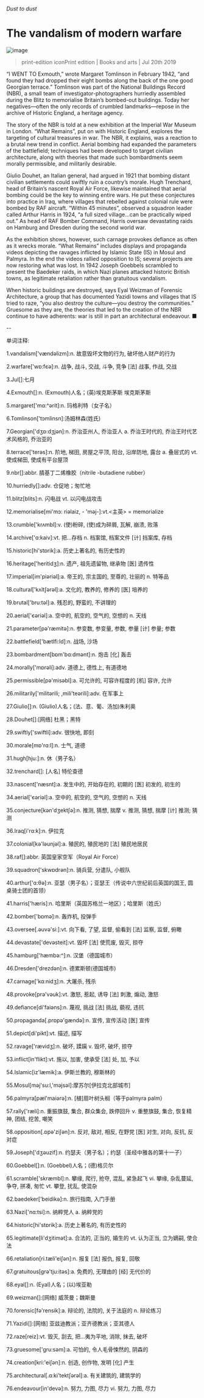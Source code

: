 ###### Dust to dust
# The vandalism of modern warfare 
![image](images/20190720_BKP005_0.jpg) 
> print-edition iconPrint edition | Books and arts | Jul 20th 2019 
“I WENT TO Exmouth,” wrote Margaret Tomlinson in February 1942, “and found they had dropped their eight bombs along the back of the one good Georgian terrace.” Tomlinson was part of the National Buildings Record (NBR), a small team of investigator-photographers hurriedly assembled during the Blitz to memorialise Britain’s bombed-out buildings. Today her negatives—often the only records of crumbled landmarks—repose in the archive of Historic England, a heritage agency. 
The story of the NBR is told at a new exhibition at the Imperial War Museum in London. “What Remains”, put on with Historic England, explores the targeting of cultural treasures in war. The NBR, it explains, was a reaction to a brutal new trend in conflict. Aerial bombing had expanded the parameters of the battlefield; techniques had been developed to target civilian architecture, along with theories that made such bombardments seem morally permissible, and militarily desirable. 
Giulio Douhet, an Italian general, had argued in 1921 that bombing distant civilian settlements could swiftly ruin a country’s morale. Hugh Trenchard, head of Britain’s nascent Royal Air Force, likewise maintained that aerial bombing could be the key to winning entire wars. He put these conjectures into practice in Iraq, where villages that rebelled against colonial rule were bombed by RAF aircraft. “Within 45 minutes”, observed a squadron leader called Arthur Harris in 1924, “a full sized village…can be practically wiped out.” As head of RAF Bomber Command, Harris oversaw devastating raids on Hamburg and Dresden during the second world war. 
As the exhibition shows, however, such carnage provokes defiance as often as it wrecks morale. “What Remains” includes displays and propaganda videos depicting the ravages inflicted by Islamic State (IS) in Mosul and Palmyra. In the end the videos rallied opposition to IS; several projects are now restoring what was lost. In 1942 Joseph Goebbels scrambled to present the Baedeker raids, in which Nazi planes attacked historic British towns, as legitimate retaliation rather than gratuitous vandalism. 
When historic buildings are destroyed, says Eyal Weizman of Forensic Architecture, a group that has documented Yazidi towns and villages that IS tried to raze, “you also destroy the culture—you destroy the communities.” Gruesome as they are, the theories that led to the creation of the NBR continue to have adherents: war is still in part an architectural endeavour. ■ 
-- 
 单词注释:
1.vandalism['vændәlizm]:n. 故意毁坏文物的行为, 破坏他人财产的行为 
2.warfare['wɒ:fєә]:n. 战争, 战斗, 交战, 斗争, 竞争 [法] 战事, 作战, 交战 
3.Jul[]:七月 
4.Exmouth[]:n. (Exmouth)人名；(英)埃克斯茅斯 埃克斯茅斯 
5.margaret['mɑ:^әrit]:n. 玛格利特（女子名） 
6.Tomlinson['tɔmlinsn]:汤姆林森(姓氏) 
7.Georgian['dʒɒ:dʒjәn]:n. 乔治亚州人, 乔治亚人 a. 乔治王时代的, 乔治王时代艺术风格的, 乔治亚的 
8.terrace['terәs]:n. 阶地, 梯田, 房屋之平顶, 阳台, 沿岸防地, 露台 a. 叠层式的 vt. 使成梯田, 使成有平台屋顶 
9.nbr[]:abbr. 腈基丁二烯橡胶（nitrile -butadiene rubber） 
10.hurriedly[]:adv. 仓促地；匆忙地 
11.blitz[blits]:n. 闪电战 vt. 以闪电战攻击 
12.memorialise[mi'mɔ: riәlaiz, - 'mәj-]:vt.<主英> = memorialize 
13.crumble['krʌmbl]:v. (使)粉碎, (使)成为碎屑, 瓦解, 崩溃, 败落 
14.archive['ɑ:kaiv]:vt. 把...存档 n. 档案馆, 档案文件 [计] 挡案库, 存档 
15.historic[hi'stɒrik]:a. 历史上著名的, 有历史性的 
16.heritage['heritidʒ]:n. 遗产, 祖先遗留物, 继承物 [医] 遗传性 
17.imperial[im'piәriәl]:a. 帝王的, 宗主国的, 至尊的, 壮丽的 n. 特等品 
18.cultural['kʌltʃәrәl]:a. 文化的, 教养的, 修养的 [医] 培养的 
19.brutal['bru:tәl]:a. 残忍的, 野蛮的, 不讲理的 
20.aerial['єәriәl]:a. 空中的, 航空的, 空气的, 空想的 n. 天线 
21.parameter[pә'ræmitә]:n. 参变数, 参变量, 参数, 参量 [计] 参量; 参数 
22.battlefield['bætlfi:ld]:n. 战场, 沙场 
23.bombardment[bɒm'bɑ:dmәnt]:n. 炮击 [化] 轰击 
24.morally['mɒrәli]:adv. 道德上, 德性上, 有道德地 
25.permissible[pә'misәbl]:a. 可允许的, 可容许程度的 [机] 容许, 允许 
26.militarily['militərili; ,mili'teәrili]:adv. 在军事上 
27.Giulio[]:n. (Giulio)人名；(法、意、葡、汤加)朱利奥 
28.Douhet[]:[网络] 杜黑；黑特 
29.swiftly['swiftli]:adv. 很快地, 即刻 
30.morale[mɒ'rɑ:l]:n. 士气, 道德 
31.hugh[hju:]:n. 休（男子名） 
32.trenchard[]: [人名] 特伦查德 
33.nascent['næsnt]:a. 发生中的, 开始存在的, 初期的 [医] 初发的, 初生的 
34.aerial['єәriәl]:a. 空中的, 航空的, 空气的, 空想的 n. 天线 
35.conjecture[kәn'dʒektʃә]:n. 推测, 猜想, 揣摩 v. 推测, 猜想, 揣摩 [计] 推测; 猜测 
36.Iraq[i'rɑ:k]:n. 伊拉克 
37.colonial[kә'lәunjәl]:a. 殖民的, 殖民地的 [法] 殖民地居民 
38.raf[]:abbr. 英国皇家空军（Royal Air Force） 
39.squadron['skwɒdrәn]:n. 骑兵营, 分遣队, 小舰队 
40.arthur['ɑ:θә]:n. 亚瑟（男子名）；亚瑟王（传说中六世纪前后英国的国王, 圆桌骑士团的首领） 
41.harris['hæris]:n. 哈里斯（英国苏格兰一地区）；哈里斯（姓氏） 
42.bomber['bɒmә]:n. 轰炸机, 投弹手 
43.oversee[.әuvә'si:]:vt. 向下看, 了望, 监督, 偷看到 [法] 监察, 监督, 俯瞰 
44.devastate['devәsteit]:vt. 毁坏 [法] 使荒废, 毁灭, 掠夺 
45.hamburg['hæmbә:^]:n. 汉堡（德国城市） 
46.Dresden['drezdәn]:n. 德累斯顿(德国城市) 
47.carnage['kɑ:nidʒ]:n. 大屠杀, 残杀 
48.provoke[prә'vәuk]:vt. 激怒, 惹起, 诱导 [法] 刺激, 煽动, 激怒 
49.defiance[di'faiәns]:n. 蔑视, 挑战 [法] 挑战, 藐视, 违抗 
50.propaganda[.prɒpә'gændә]:n. 宣传, 宣传活动 [医] 宣传 
51.depict[di'pikt]:vt. 描述, 描写 
52.ravage['rævidʒ]:n. 破坏, 蹂躏 v. 毁坏, 破坏, 掠夺 
53.inflict[in'flikt]:vt. 施以, 加害, 使承受 [法] 处, 加, 予以 
54.Islamic[iz'læmik]:a. 伊斯兰教的, 穆斯林的 
55.Mosul[mәj'su:l,'mәjsəl]:摩苏尔[伊拉克北部城市] 
56.palmyra[pæl'maiәrә]:n. [植]扇叶树头榈（等于palmyra palm） 
57.rally['ræli]:n. 重振旗鼓, 集合, 群众集会, 跌停回升 v. 重整旗鼓, 集合, 恢复精神, 团结, 挖苦, 嘲笑 
58.opposition[.ɒpә'ziʃәn]:n. 反对, 敌对, 相反, 在野党 [医] 对生, 对向, 反抗, 反对症 
59.Joseph['dʒәuzif]:n. 约瑟夫（男子名）；约瑟（圣经中雅各的第十一子） 
60.Goebbel[]:n. (Goebbel)人名；(德)格贝尔 
61.scramble['skræmbl]:n. 攀缘, 爬行, 抢夺, 混乱, 紧急起飞 vi. 攀缘, 杂乱蔓延, 争夺, 拼凑, 匆忙 vt. 攀登, 扰乱, 使混杂 
62.baedeker['beidikә]:n. 旅行指南, 入门手册 
63.Nazi['nɑ:tsi]:n. 纳粹党人 a. 纳粹党的 
64.historic[hi'stɒrik]:a. 历史上著名的, 有历史性的 
65.legitimate[li'dʒitimәt]:a. 合法的, 正当的, 婚生的 vt. 认为正当, 立为嫡嗣, 使合法 
66.retaliation[ri.tæli'eiʃәn]:n. 报复 [法] 报仇, 报复, 回敬 
67.gratuitous[grә'tju:itәs]:a. 免费的, 无理由的 [经] 无代价的 
68.eyal[]:n. (Eyal)人名；(以)埃亚勒 
69.weizman[]:[网络] 威茨曼；魏斯曼 
70.forensic[fә'rensik]:a. 辩论的, 法院的, 关于法庭的 n. 辩论练习 
71.Yazidi[]:[网络] 亚兹迪教派；亚齐德教派；亚其德人 
72.raze[reiz]:vt. 毁灭, 刮去, 把...夷为平地, 消除, 抹去, 破坏 
73.gruesome['gru:sәm]:a. 可怕的, 令人毛骨悚然的, 阴森的 
74.creation[kri:'eiʃәn]:n. 创造, 创作物, 发明 [化] 产生 
75.architectural[.ɑ:ki'tektʃәrәl]:a. 有关建筑的, 建筑学的 
76.endeavour[in'devә]:n. 努力, 力图, 尽力 vi. 努力, 力图, 尽力 
